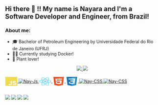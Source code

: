 ## Hi there 👋 !! My name is Nayara and I'm a Software Developer and Engineer, from Brazil!

### About me: 
- 🎓 Bachelor of Petroleum Engineering by Universidade Federal do Rio de Janeiro (UFRJ)
- 👩‍💻 Currently studying Docker!
- 🌱 Plant lover!

<div align="center">
  <a href="https://www.linkedin.com/in/nayesteves/">
  <img height="160em" src="https://github-readme-stats.vercel.app/api?username=naylima&show_icons=true&theme=dark&include_all_commits=true&count_private=true"/>
  <img height="160em" src="https://github-readme-stats.vercel.app/api/top-langs/?username=naylima&layout=compact&langs_count=7&theme=dark"/>
</div>
  
  <div style="display: inline_block"><br>
  <img align="center" alt="Nay-Js" height="30" width="40" src="https://raw.githubusercontent.com/devicons/devicon/master/icons/javascript/javascript-plain.svg">
  <img align="center" alt="Nay-Js" height="30" width="40" src="https://cdn.jsdelivr.net/gh/devicons/devicon/icons/typescript/typescript-plain.svg" />  
  <img align="center" alt="Nay-React" height="30" width="40" src="https://raw.githubusercontent.com/devicons/devicon/master/icons/react/react-original.svg">
  <img align="center" alt="Nay-HTML" height="30" width="40" src="https://raw.githubusercontent.com/devicons/devicon/master/icons/html5/html5-original.svg">
  <img align="center" alt="Nay-CSS" height="30" width="40" src="https://raw.githubusercontent.com/devicons/devicon/master/icons/css3/css3-original.svg">
  <img align="center" alt="Nay-CSS" height="30" width="40" src="https://cdn.jsdelivr.net/gh/devicons/devicon/icons/mongodb/mongodb-original.svg">         
  <img align="center" alt="Nay-CSS" height="30" width="40" src="https://cdn.jsdelivr.net/gh/devicons/devicon/icons/postgresql/postgresql-plain.svg">       
</div>
  
  ##
 
<div> 
  <a href="https://instagram.com/nayara.lima0" target="_blank"><img src="https://img.shields.io/badge/-Instagram-%23E4405F?style=for-the-badge&logo=instagram&logoColor=white" target="_blank"></a>
  <a href = "mailto:nayaralima@poli.ufrj.br"><img src="https://img.shields.io/badge/-Gmail-%23333?style=for-the-badge&logo=gmail&logoColor=white" target="_blank"></a>
  <a href="https://www.linkedin.com/in/nayesteves/" target="_blank"><img src="https://img.shields.io/badge/-LinkedIn-%230077B5?style=for-the-badge&logo=linkedin&logoColor=white" target="_blank"></a> 
   <a href="https://twitter.com/NayaraLiiiima" target="_blank"><img src=" 	https://img.shields.io/badge/Twitter-1DA1F2?style=for-the-badge&logo=twitter&logoColor=white" target="_blank"></a> 
  
</div>
